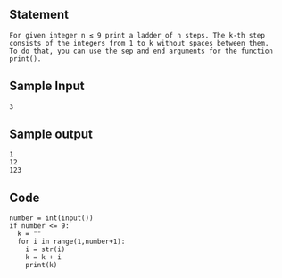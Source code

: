 ## Statement
```
For given integer n ≤ 9 print a ladder of n steps. The k-th step consists of the integers from 1 to k without spaces between them.
To do that, you can use the sep and end arguments for the function print().
```
## Sample Input
```
3
```
## Sample output
```
1
12
123
```
## Code
```
number = int(input())
if number <= 9:
  k = ""
  for i in range(1,number+1):
    i = str(i)
    k = k + i
    print(k)
 ```   
